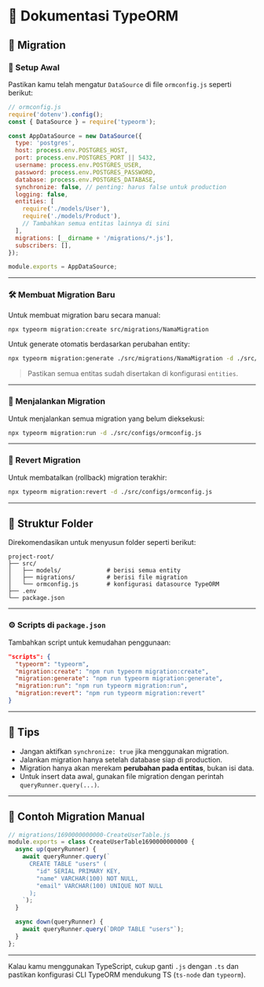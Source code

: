 # 📘 Dokumentasi TypeORM

## 🏦 Migration

### 🔧 Setup Awal

Pastikan kamu telah mengatur `DataSource` di file `ormconfig.js` seperti berikut:

```js
// ormconfig.js
require('dotenv').config();
const { DataSource } = require('typeorm');

const AppDataSource = new DataSource({
  type: 'postgres',
  host: process.env.POSTGRES_HOST,
  port: process.env.POSTGRES_PORT || 5432,
  username: process.env.POSTGRES_USER,
  password: process.env.POSTGRES_PASSWORD,
  database: process.env.POSTGRES_DATABASE,
  synchronize: false, // penting: harus false untuk production
  logging: false,
  entities: [
    require('./models/User'),
    require('./models/Product'),
    // Tambahkan semua entitas lainnya di sini
  ],
  migrations: [__dirname + '/migrations/*.js'],
  subscribers: [],
});

module.exports = AppDataSource;
```

---

### 🛠️ Membuat Migration Baru

Untuk membuat migration baru secara manual:

```bash
npx typeorm migration:create src/migrations/NamaMigration
```

Untuk generate otomatis berdasarkan perubahan entity:

```bash
npx typeorm migration:generate ./src/migrations/NamaMigration -d ./src/configs/ormconfig.js
```

> Pastikan semua entitas sudah disertakan di konfigurasi `entities`.

---

### 🚀 Menjalankan Migration

Untuk menjalankan semua migration yang belum dieksekusi:

```bash
npx typeorm migration:run -d ./src/configs/ormconfig.js
```

---

### 🔄 Revert Migration

Untuk membatalkan (rollback) migration terakhir:

```bash
npx typeorm migration:revert -d ./src/configs/ormconfig.js
```

---

## 📁 Struktur Folder

Direkomendasikan untuk menyusun folder seperti berikut:

```
project-root/
├── src/
│   ├── models/             # berisi semua entity
│   ├── migrations/         # berisi file migration
│   └── ormconfig.js        # konfigurasi datasource TypeORM
├── .env
└── package.json
```

---

### ⚙️ Scripts di `package.json`

Tambahkan script untuk kemudahan penggunaan:

```json
"scripts": {
  "typeorm": "typeorm",
  "migration:create": "npm run typeorm migration:create",
  "migration:generate": "npm run typeorm migration:generate",
  "migration:run": "npm run typeorm migration:run",
  "migration:revert": "npm run typeorm migration:revert"
}
```

---

## 📌 Tips

- Jangan aktifkan `synchronize: true` jika menggunakan migration.
- Jalankan migration hanya setelah database siap di production.
- Migration hanya akan merekam **perubahan pada entitas**, bukan isi data.
- Untuk insert data awal, gunakan file migration dengan perintah `queryRunner.query(...)`.

---

## 📄 Contoh Migration Manual

```js
// migrations/1690000000000-CreateUserTable.js
module.exports = class CreateUserTable1690000000000 {
  async up(queryRunner) {
    await queryRunner.query(`
      CREATE TABLE "users" (
        "id" SERIAL PRIMARY KEY,
        "name" VARCHAR(100) NOT NULL,
        "email" VARCHAR(100) UNIQUE NOT NULL
      );
    `);
  }

  async down(queryRunner) {
    await queryRunner.query(`DROP TABLE "users"`);
  }
};
```

---

Kalau kamu menggunakan TypeScript, cukup ganti `.js` dengan `.ts` dan pastikan konfigurasi CLI TypeORM mendukung TS (`ts-node` dan `typeorm`).
